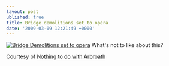 ```yaml
---
layout: post
ublished: true
title: Bridge demolitions set to opera
date: '2009-03-09 12:21:49 +0000'
---
```

[![Bridge Demolitions set to opera](https://img.youtube.com//vi/NJJo8CJpGWo/0.jpg)](https://www.youtube.com/watch?v=NJJo8CJpGWo "Bridge Demolitions set to opera")
What's not to like about this?

Courtesy of [Nothing to do with Arbroath](http://arbroath.blogspot.com)
